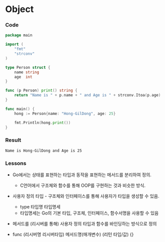 # Object

### Code
```go
package main

import (
	"fmt"
	"strconv"
)

type Person struct {
	name string
	age  int
}

func (p Person) print() string {
	return "Name is " + p.name + " and Age is " + strconv.Itoa(p.age)
}

func main() {
	hong := Person{name: "Hong-GilDong", age: 25}

	fmt.Println(hong.print())
}
```

### Result
```
Name is Hong-GilDong and Age is 25
```

### Lessons
- Go에서는 상태를 표현하는 타입과 동작을 표현하는 메서드를 분리하여 정의.

  - C언어에서 구조체와 함수를 통해 OOP를 구현하는 것과 비슷한 방식.

- 사용자 정의 타입 - 구조체와 인터페이스를 통해 사용자가 타입을 생성할 수 있음.

  - type 타입명 타입명세
  - 타입명세는 Go의 기본 타입, 구조체, 인터페이스, 함수서명을 사용할 수 있음
- 메서드를 (리시버를 통해) 사용자 정의 타입과 함수를 바인딩하는 방식으로 정의
- func (리시버명 리시버타입) 메서드명(매개변수) (리턴 타입/값) {}